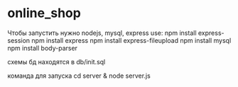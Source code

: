 # online_shop
 
Чтобы запустить нужно nodejs, mysql, express
use:
npm install express-session
npm install express
npm install express-fileupload
npm install mysql
npm install body-parser

схемы бд находятся в db/init.sql

команда для запуска 
cd server & node server.js
